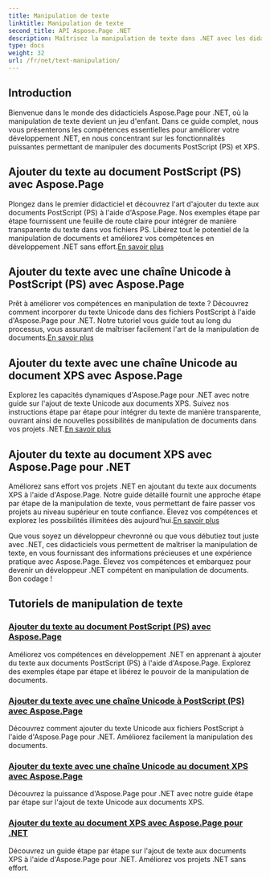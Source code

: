 ```yaml
---
title: Manipulation de texte
linktitle: Manipulation de texte
second_title: API Aspose.Page .NET
description: Maîtrisez la manipulation de texte dans .NET avec les didacticiels Aspose.Page. Apprenez à ajouter du texte Unicode aux documents PostScript et XPS. Élevez vos compétences en manipulation de documents.
type: docs
weight: 32
url: /fr/net/text-manipulation/
---
```



## Introduction

Bienvenue dans le monde des didacticiels Aspose.Page pour .NET, où la manipulation de texte devient un jeu d'enfant. Dans ce guide complet, nous vous présenterons les compétences essentielles pour améliorer votre développement .NET, en nous concentrant sur les fonctionnalités puissantes permettant de manipuler des documents PostScript (PS) et XPS.

## Ajouter du texte au document PostScript (PS) avec Aspose.Page

 Plongez dans le premier didacticiel et découvrez l'art d'ajouter du texte aux documents PostScript (PS) à l'aide d'Aspose.Page. Nos exemples étape par étape fournissent une feuille de route claire pour intégrer de manière transparente du texte dans vos fichiers PS. Libérez tout le potentiel de la manipulation de documents et améliorez vos compétences en développement .NET sans effort.[En savoir plus](./add-text-to-postscript-ps-document/)

## Ajouter du texte avec une chaîne Unicode à PostScript (PS) avec Aspose.Page

Prêt à améliorer vos compétences en manipulation de texte ? Découvrez comment incorporer du texte Unicode dans des fichiers PostScript à l'aide d'Aspose.Page pour .NET. Notre tutoriel vous guide tout au long du processus, vous assurant de maîtriser facilement l'art de la manipulation de documents.[En savoir plus](./add-text-with-unicode-string-to-postscript-ps/)

## Ajouter du texte avec une chaîne Unicode au document XPS avec Aspose.Page

 Explorez les capacités dynamiques d'Aspose.Page pour .NET avec notre guide sur l'ajout de texte Unicode aux documents XPS. Suivez nos instructions étape par étape pour intégrer du texte de manière transparente, ouvrant ainsi de nouvelles possibilités de manipulation de documents dans vos projets .NET.[En savoir plus](./add-text-with-unicode-string-to-xps-document/)

## Ajouter du texte au document XPS avec Aspose.Page pour .NET

 Améliorez sans effort vos projets .NET en ajoutant du texte aux documents XPS à l'aide d'Aspose.Page. Notre guide détaillé fournit une approche étape par étape de la manipulation de texte, vous permettant de faire passer vos projets au niveau supérieur en toute confiance. Élevez vos compétences et explorez les possibilités illimitées dès aujourd’hui.[En savoir plus](./add-text-to-xps-document/)

Que vous soyez un développeur chevronné ou que vous débutiez tout juste avec .NET, ces didacticiels vous permettent de maîtriser la manipulation de texte, en vous fournissant des informations précieuses et une expérience pratique avec Aspose.Page. Élevez vos compétences et embarquez pour devenir un développeur .NET compétent en manipulation de documents. Bon codage !
## Tutoriels de manipulation de texte
### [Ajouter du texte au document PostScript (PS) avec Aspose.Page](./add-text-to-postscript-ps-document/)
Améliorez vos compétences en développement .NET en apprenant à ajouter du texte aux documents PostScript (PS) à l'aide d'Aspose.Page. Explorez des exemples étape par étape et libérez le pouvoir de la manipulation de documents.
### [Ajouter du texte avec une chaîne Unicode à PostScript (PS) avec Aspose.Page](./add-text-with-unicode-string-to-postscript-ps/)
Découvrez comment ajouter du texte Unicode aux fichiers PostScript à l'aide d'Aspose.Page pour .NET. Améliorez facilement la manipulation des documents.
### [Ajouter du texte avec une chaîne Unicode au document XPS avec Aspose.Page](./add-text-with-unicode-string-to-xps-document/)
Découvrez la puissance d'Aspose.Page pour .NET avec notre guide étape par étape sur l'ajout de texte Unicode aux documents XPS.
### [Ajouter du texte au document XPS avec Aspose.Page pour .NET](./add-text-to-xps-document/)
Découvrez un guide étape par étape sur l'ajout de texte aux documents XPS à l'aide d'Aspose.Page pour .NET. Améliorez vos projets .NET sans effort.